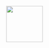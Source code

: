 <div id="header" align="center">
  <img src="<iframe src="https://giphy.com/embed/hS42TuYYnANLFR9IRQ" width="100"/>
</div>
